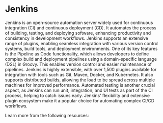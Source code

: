 # Jenkins

Jenkins is an open-source automation server widely used for continuous integration (CI) and continuous deployment (CD). It automates the process of building, testing, and deploying software, enhancing productivity and consistency in development workflows. Jenkins supports an extensive range of plugins, enabling seamless integration with various version control systems, build tools, and deployment environments. One of its key features is the Pipeline as Code functionality, which allows developers to define complex build and deployment pipelines using a domain-specific language (DSL) in Groovy. This enables version control and easier maintenance of pipelines. Jenkins is highly extensible, with over 1,500 plugins available for integration with tools such as Git, Maven, Docker, and Kubernetes. It also supports distributed builds, allowing the load to be spread across multiple machines for improved performance. Automated testing is another crucial aspect, as Jenkins can run unit, integration, and UI tests as part of the CI process, helping to catch issues early. Jenkins' flexibility and extensive plugin ecosystem make it a popular choice for automating complex CI/CD workflows.

Learn more from the following resources:

